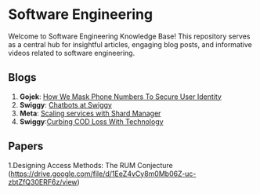 # Software Engineering

Welcome to Software Engineering Knowledge Base! This repository serves as a central hub for insightful articles, engaging blog posts, and informative videos related to software engineering.

## Blogs

1. **Gojek**: [How We Mask Phone Numbers To Secure User Identity](https://www.gojek.io/blog/how-we-mask-phone-numbers-to-secure-user-identity)
2. **Swiggy**: [Chatbots at Swiggy](https://bytes.swiggy.com/chatbots-at-swiggy-6299116f9e69)
3. **Meta**: [Scaling services with Shard Manager](https://engineering.fb.com/2020/08/24/production-engineering/scaling-services-with-shard-manager/)
4. **Swiggy**:[Curbing COD Loss With Technology](https://bytes.swiggy.com/curbing-cod-loss-with-technology-ecf554c759a3)

## Papers
1.Designing Access Methods: The RUM Conjecture (https://drive.google.com/file/d/1EeZ4vCy8m0Mb06Z-uc-zbtZfQ30ERF6z/view)
